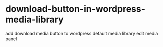 # download-button-in-wordpress-media-library
add download media button to wordpress default media library edit media panel
